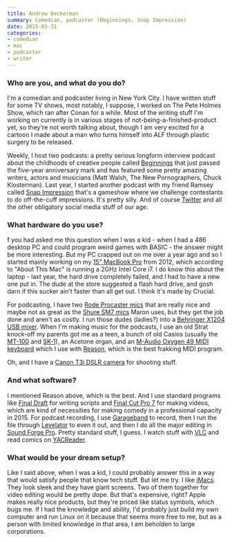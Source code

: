 ```yaml
---
title: Andrew Beckerman
summary: Comedian, podcaster (Beginnings, Snap Impression)
date: 2015-03-31
categories:
- comedian
- mac
- podcaster
- writer
---
```


### Who are you, and what do you do?

I'm a comedian and podcaster living in New York City. I have written stuff for some TV shows, most notably, I suppose, I worked on The Pete Holmes Show, which ran after Conan for a while. Most of the writing stuff I'm working on currently is in various stages of not-being-a-finished-product yet, so they're not worth talking about, though I am very excited for a cartoon I made about a man who turns himself into ALF through plastic surgery to be released. 

Weekly, I host two podcasts: a pretty serious longform interview podcast about the childhoods of creative people called [Beginnings](http://beginningspod.com/ "The creative people's childhood podcast.") that just passed the five-year anniversary mark and has featured some pretty amazing writers, actors and musicians (Matt Walsh, The New Pornographers, Chuck Klosterman). Last year, I started another podcast with my friend Ramsey called [Snap Impression](http://snapimpression.com/ "The impression gameshow podcast.") that's a gameshow where we challenge contestants to do off-the-cuff impressions. It's pretty silly. And of course [Twitter](https://twitter.com/AndyBeckerman "Andrew's Twitter account.") and all the other obligatory social media stuff of our age.

### What hardware do you use?

f you had asked me this question when I was a kid - when I had a 486 desktop PC and could program weird games with BASIC - the answer might be more interesting. But my PC crapped out on me over a year ago and so I started mainly working on my [15" MacBook Pro][macbook-pro] from 2012, which according to "About This Mac" is running a 2GHz Intel Core i7. I do know this about the laptop - last year, the hard drive completely failed, and I had to have a new one put in. The dude at the store suggested a flash hard drive, and gosh darn if this sucker ain't faster than all get out. I think it's made by Crucial.

For podcasting, I have two [Rode Procaster mics][procaster] that are really nice and maybe not as great as the [Shure SM7 mics][sm7b] Maron uses, but they get the job done and aren't as costly. I run those dudes (ladies?) into a [Behringer X1204 USB mixer][x1204usb]. When I'm making music for the podcasts, I use an old Strat knock-off my parents got me as a teen, a bunch of old Casios (usually the [MT-100][casiotone-mt-100] and [SK-1][]), an Acetone organ, and an [M-Audio Oxygen 49 MIDI keyboard][oxygen-49] which I use with [Reason][], which is the best frakking MIDI program.

Oh, and I have a [Canon T3i DSLR camera][eos-rebel-t3i] for shooting stuff.

### And what software?

I mentioned Reason above, which is the best. And I use standard programs like [Final Draft][final-draft] for writing scripts and [Final Cut Pro 7][final-cut-pro] for making videos, which are kind of necessities for making comedy in a professional capacity in 2015. For podcast recording, I use [Garageband][] to record, then I run the file through [Levelator][the-levelator] to even it out, and then I do all the major editing in [Sound Forge Pro][sound-forge]. Pretty standard stuff, I guess. I watch stuff with [VLC][] and read comics on [YACReader][].

### What would be your dream setup?

Like I said above, when I was a kid, I could probably answer this in a way that would satisfy people that know tech stuff. But let me try. I like [iMacs][imac]. They look sleek and they have giant screens. Two of them together for video editing would be pretty dope. But that's expensive, right? Apple makes really nice products, but they're priced like status symbols, which bugs me. If I had the knowledge and ability, I'd probably just build my own computer and run Linux on it because that seems more free to me, but as a person with limited knowledge in that area, I am beholden to large corporations.

[casiotone-mt-100]: https://en.wikipedia.org/wiki/Casio_MT-100 "A 49 key keyboard."
[eos-rebel-t3i]: https://en.wikipedia.org/wiki/Canon_EOS_600D "An 18 megapixel DSLR."
[final-cut-pro]: https://en.wikipedia.org/wiki/Final_Cut_Pro "A nonlinear video editor."
[final-draft]: https://store.finaldraft.com/final-draft-10.html "Popular screenwriting software."
[garageband]: https://www.apple.com/mac/garageband/ "An audio recording and editing tool for the Mac."
[imac]: https://www.apple.com/imac-24/ "An all-in-one computer."
[macbook-pro]: https://www.apple.com/macbook-pro/ "A laptop."
[oxygen-49]: https://m-audio.com/products/en_us/Oxygen49.html "A 49-key MIDI keyboard."
[procaster]: https://www.rode.com:443/microphones/procaster "A dynamic microphone."
[reason]: https://www.reasonstudios.com/ "A virtual studio rack for creating music."
[sk-1]: https://en.wikipedia.org/wiki/Casio_SK-1 "A 32 key synthesizer."
[sm7b]: https://www.shure.com:443/americas/products/microphones/sm/sm7b-vocal-microphone "A dynamic microphone."
[sound-forge]: https://www.sonycreativesoftware.com:/soundforgepro "Audio editing software."
[the-levelator]: https://en.wikipedia.org/wiki/Levelator "Software for auto-adjusting the levels in audio."
[vlc]: http://www.videolan.org/vlc/ "An open-source media player."
[x1204usb]: https://www.behringer.com/EN/Products/X1204USB.aspx "A mixer with a USB interface."
[yacreader]: https://www.yacreader.com/ "A comic book reader."

